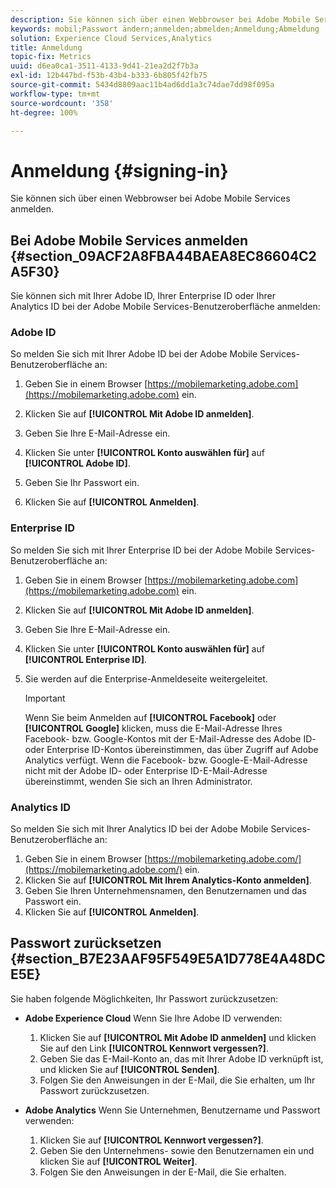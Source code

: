 ```yaml
---
description: Sie können sich über einen Webbrowser bei Adobe Mobile Services anmelden.
keywords: mobil;Passwort ändern;anmelden;abmelden;Anmeldung;Abmeldung
solution: Experience Cloud Services,Analytics
title: Anmeldung
topic-fix: Metrics
uuid: d6ea0ca1-3511-4133-9d41-21ea2d2f7b3a
exl-id: 12b447bd-f53b-43b4-b333-6b805f42fb75
source-git-commit: 5434d8809aac11b4ad6dd1a3c74dae7dd98f095a
workflow-type: tm+mt
source-wordcount: '358'
ht-degree: 100%

---
```


# Anmeldung {#signing-in}

Sie können sich über einen Webbrowser bei Adobe Mobile Services anmelden.

## Bei Adobe Mobile Services anmelden {#section_09ACF2A8FBA44BAEA8EC86604C2A5F30}

Sie können sich mit Ihrer Adobe ID, Ihrer Enterprise ID oder Ihrer Analytics ID bei der Adobe Mobile Services-Benutzeroberfläche anmelden:

### Adobe ID

So melden Sie sich mit Ihrer Adobe ID bei der Adobe Mobile Services-Benutzeroberfläche an:

1. Geben Sie in einem Browser [https://mobilemarketing.adobe.com](https://mobilemarketing.adobe.com) ein.
1. Klicken Sie auf **[!UICONTROL Mit Adobe ID anmelden]**.
1. Geben Sie Ihre E-Mail-Adresse ein.
1. Klicken Sie unter **[!UICONTROL Konto auswählen für]** auf **[!UICONTROL Adobe ID]**.

1. Geben Sie Ihr Passwort ein.
1. Klicken Sie auf **[!UICONTROL Anmelden]**.


### Enterprise ID

So melden Sie sich mit Ihrer Enterprise ID bei der Adobe Mobile Services-Benutzeroberfläche an:

1. Geben Sie in einem Browser [https://mobilemarketing.adobe.com](https://mobilemarketing.adobe.com) ein.
1. Klicken Sie auf **[!UICONTROL Mit Adobe ID anmelden]**.
1. Geben Sie Ihre E-Mail-Adresse ein.
1. Klicken Sie unter **[!UICONTROL Konto auswählen für]** auf **[!UICONTROL Enterprise ID]**.

1. Sie werden auf die Enterprise-Anmeldeseite weitergeleitet.

   >[!IMPORTANT]
   >
   >Wenn Sie beim Anmelden auf **[!UICONTROL Facebook]** oder **[!UICONTROL Google]** klicken, muss die E-Mail-Adresse Ihres Facebook- bzw. Google-Kontos mit der E-Mail-Adresse des Adobe ID- oder Enterprise ID-Kontos übereinstimmen, das über Zugriff auf Adobe Analytics verfügt. Wenn die Facebook- bzw. Google-E-Mail-Adresse nicht mit der Adobe ID- oder Enterprise ID-E-Mail-Adresse übereinstimmt, wenden Sie sich an Ihren Administrator.

### Analytics ID

So melden Sie sich mit Ihrer Analytics ID bei der Adobe Mobile Services-Benutzeroberfläche an:

1. Geben Sie in einem Browser [https://mobilemarketing.adobe.com/](https://mobilemarketing.adobe.com/) ein.
1. Klicken Sie auf **[!UICONTROL Mit Ihrem Analytics-Konto anmelden]**.
1. Geben Sie Ihren Unternehmensnamen, den Benutzernamen und das Passwort ein.
1. Klicken Sie auf **[!UICONTROL Anmelden]**.

## Passwort zurücksetzen {#section_B7E23AAF95F549E5A1D778E4A48DCE5E}

Sie haben folgende Möglichkeiten, Ihr Passwort zurückzusetzen:

* **Adobe Experience Cloud** Wenn Sie Ihre Adobe ID verwenden:

   1. Klicken Sie auf **[!UICONTROL Mit Adobe ID anmelden]** und klicken Sie auf den Link **[!UICONTROL Kennwort vergessen?]**.
   1. Geben Sie das E-Mail-Konto an, das mit Ihrer Adobe ID verknüpft ist, und klicken Sie auf **[!UICONTROL Senden]**.
   1. Folgen Sie den Anweisungen in der E-Mail, die Sie erhalten, um Ihr Passwort zurückzusetzen.

* **Adobe Analytics** Wenn Sie Unternehmen, Benutzername und Passwort verwenden:

   1. Klicken Sie auf **[!UICONTROL Kennwort vergessen?]**.
   1. Geben Sie den Unternehmens- sowie den Benutzernamen ein und klicken Sie auf **[!UICONTROL Weiter]**.
   1. Folgen Sie den Anweisungen in der E-Mail, die Sie erhalten.
